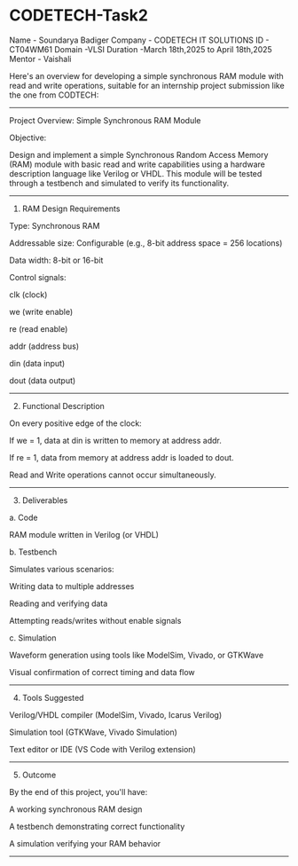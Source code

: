 # CODETECH-Task2
Name - Soundarya Badiger
Company - CODETECH IT SOLUTIONS
ID - CT04WM61
Domain -VLSI
Duration -March 18th,2025 to April 18th,2025
Mentor - Vaishali

Here's an overview for developing a simple synchronous RAM module with read and write operations, suitable for an internship project submission like the one from CODTECH:


---

Project Overview: Simple Synchronous RAM Module

Objective:

Design and implement a simple Synchronous Random Access Memory (RAM) module with basic read and write capabilities using a hardware description language like Verilog or VHDL. This module will be tested through a testbench and simulated to verify its functionality.


---

1. RAM Design Requirements

Type: Synchronous RAM

Addressable size: Configurable (e.g., 8-bit address space = 256 locations)

Data width: 8-bit or 16-bit

Control signals:

clk (clock)

we (write enable)

re (read enable)

addr (address bus)

din (data input)

dout (data output)




---

2. Functional Description

On every positive edge of the clock:

If we = 1, data at din is written to memory at address addr.

If re = 1, data from memory at address addr is loaded to dout.


Read and Write operations cannot occur simultaneously.



---

3. Deliverables

a. Code

RAM module written in Verilog (or VHDL)


b. Testbench

Simulates various scenarios:

Writing data to multiple addresses

Reading and verifying data

Attempting reads/writes without enable signals



c. Simulation

Waveform generation using tools like ModelSim, Vivado, or GTKWave

Visual confirmation of correct timing and data flow



---

4. Tools Suggested

Verilog/VHDL compiler (ModelSim, Vivado, Icarus Verilog)

Simulation tool (GTKWave, Vivado Simulation)

Text editor or IDE (VS Code with Verilog extension)



---

5. Outcome

By the end of this project, you'll have:

A working synchronous RAM design

A testbench demonstrating correct functionality

A simulation verifying your RAM behavior

---
